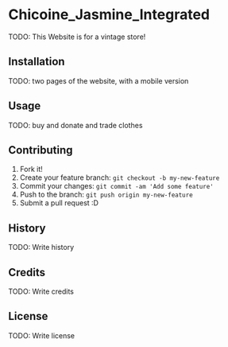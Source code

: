 # Chicoine_Jasmine_Integrated

TODO: This Website is for a vintage store!

## Installation

TODO: two pages of the website, with a mobile version

## Usage

TODO: buy and donate and trade clothes

## Contributing

1. Fork it!
2. Create your feature branch: `git checkout -b my-new-feature`
3. Commit your changes: `git commit -am 'Add some feature'`
4. Push to the branch: `git push origin my-new-feature`
5. Submit a pull request :D

## History

TODO: Write history

## Credits

TODO: Write credits

## License

TODO: Write license
